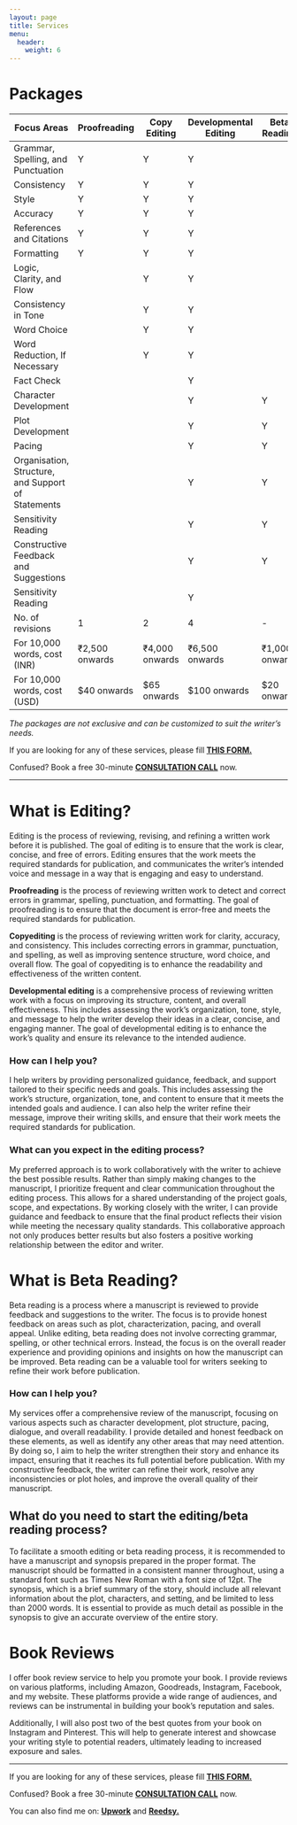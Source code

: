 ```yaml
---
layout: page
title: Services
menu: 
  header:
    weight: 6
---
```


# Packages
<link rel="stylesheet" href="style.css">

|Focus Areas|Proofreading|Copy Editing|Developmental Editing|Beta Reading|
|---|---|---|---|---|
|Grammar, Spelling, and Punctuation|Y|Y|Y||
|Consistency|Y|Y|Y||
|Style|Y|Y|Y||
|Accuracy|Y|Y|Y||
|References and Citations|Y|Y|Y||
|Formatting|Y|Y|Y||
|Logic, Clarity, and Flow||Y|Y||
|Consistency in Tone||Y|Y||
|Word Choice||Y|Y||
|Word Reduction, If Necessary||Y|Y||
|Fact Check|||Y||
|Character Development|||Y|Y|
|Plot Development|||Y|Y|
|Pacing|||Y|Y|
|Organisation, Structure, and Support of Statements|||Y|Y|
|Sensitivity Reading|||Y|Y|
|Constructive Feedback and Suggestions|||Y|Y|
|Sensitivity Reading|||Y||
|No. of revisions|1|2|4|-|
|For 10,000 words, cost (INR)|₹2,500 onwards|₹4,000 onwards|₹6,500 onwards|₹1,000 onwards|
|For 10,000 words, cost (USD)|$40 onwards|$65 onwards|$100 onwards|$20 onwards|

*The packages are not exclusive and can be customized to suit the writer’s needs.*

If you are looking for any of these services, please fill <a href="https://forms.gle/FBFtoaoxUeX4AHoJ8">**THIS FORM.**</a>

Confused? Book a free 30-minute <a href="https://calendly.com/falguni-epeolatry/editing-services-consultation-call">**CONSULTATION CALL**</a> now.

---

# What is Editing?
Editing is the process of reviewing, revising, and refining a written work before it is published. The goal of editing is to ensure that the work is clear, concise, and free of errors. Editing ensures that the work meets the required standards for publication, and communicates the writer’s intended voice and message in a way that is engaging and easy to understand.

**Proofreading** is the process of reviewing written work to detect and correct errors in grammar, spelling, punctuation, and formatting. The goal of proofreading is to ensure that the document is error-free and meets the required standards for publication.

**Copyediting** is the process of reviewing written work for clarity, accuracy, and consistency. This includes correcting errors in grammar, punctuation, and spelling, as well as improving sentence structure, word choice, and overall flow. The goal of copyediting is to enhance the readability and effectiveness of the written content.

**Developmental editing** is a comprehensive process of reviewing written work with a focus on improving its structure, content, and overall effectiveness. This includes assessing the work’s organization, tone, style, and message to help the writer develop their ideas in a clear, concise, and engaging manner. The goal of developmental editing is to enhance the work’s quality and ensure its relevance to the intended audience.

### How can I help you?
I help writers by providing personalized guidance, feedback, and support tailored to their specific needs and goals. This includes assessing the work’s structure, organization, tone, and content to ensure that it meets the intended goals and audience. I can also help the writer refine their message, improve their writing skills, and ensure that their work meets the required standards for publication.

### What can you expect in the editing process?
My preferred approach is to work collaboratively with the writer to achieve the best possible results. Rather than simply making changes to the manuscript, I prioritize frequent and clear communication throughout the editing process. This allows for a shared understanding of the project goals, scope, and expectations. By working closely with the writer, I can provide guidance and feedback to ensure that the final product reflects their vision while meeting the necessary quality standards. This collaborative approach not only produces better results but also fosters a positive working relationship between the editor and writer.


# What is Beta Reading?
Beta reading is a process where a manuscript is reviewed to provide feedback and suggestions to the writer. The focus is to provide honest feedback on areas such as plot, characterization, pacing, and overall appeal. Unlike editing, beta reading does not involve correcting grammar, spelling, or other technical errors. Instead, the focus is on the overall reader experience and providing opinions and insights on how the manuscript can be improved. Beta reading can be a valuable tool for writers seeking to refine their work before publication. 

### How can I help you?
My services offer a comprehensive review of the manuscript, focusing on various aspects such as character development, plot structure, pacing, dialogue, and overall readability. I provide detailed and honest feedback on these elements, as well as identify any other areas that may need attention. By doing so, I aim to help the writer strengthen their story and enhance its impact, ensuring that it reaches its full potential before publication. With my constructive feedback, the writer can refine their work, resolve any inconsistencies or plot holes, and improve the overall quality of their manuscript.


## What do you need to start the editing/beta reading process?
To facilitate a smooth editing or beta reading process, it is recommended to have a manuscript and synopsis prepared in the proper format. 
The manuscript should be formatted in a consistent manner throughout, using a standard font such as Times New Roman with a font size of 12pt. 
The synopsis, which is a brief summary of the story, should include all relevant information about the plot, characters, and setting, and be limited to less than 2000 words. It is essential to provide as much detail as possible in the synopsis to give an accurate overview of the entire story.


# Book Reviews
I offer book review service to help you promote your book. I provide reviews on various platforms, including Amazon, Goodreads, Instagram, Facebook, and my website. These platforms provide a wide range of audiences, and reviews can be instrumental in building your book’s reputation and sales.

Additionally, I will also post two of the best quotes from your book on Instagram and Pinterest. This will help to generate interest and showcase your writing style to potential readers, ultimately leading to increased exposure and sales.

___

If you are looking for any of these services, please fill <a href="https://forms.gle/FBFtoaoxUeX4AHoJ8">**THIS FORM.**</a>

Confused? Book a free 30-minute <a href="https://calendly.com/falguni-epeolatry/editing-services-consultation-call">**CONSULTATION CALL**</a> now.

You can also find me on:
<a href="https://www.upwork.com/freelancers/~01de2077a96e499e69">**Upwork**</a> and <a href="https://reedsy.com/falguni-jain">**Reedsy.**</a>

